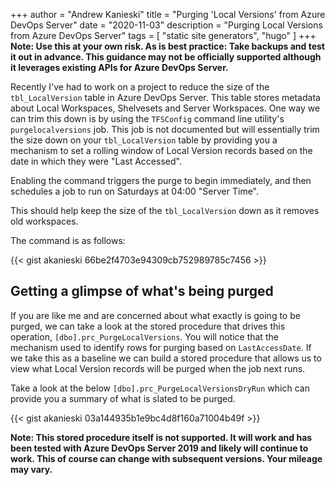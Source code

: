 +++
author = "Andrew Kanieski"
title = "Purging 'Local Versions' from Azure DevOps Server"
date = "2020-11-03"
description = "Purging Local Versions from Azure DevOps Server"
tags = [
    "static site generators",
	"hugo"
]
+++
**Note: Use this at your own risk. As is best practice: Take backups and test it out in advance. This guidance may not be officially supported although it leverages existing APIs for Azure DevOps Server.**

Recently I've had to work on a project to reduce the size of the `tbl_LocalVersion` table in Azure DevOps Server. This table stores metadata about Local Workspaces, Shelvesets and Server Workspaces. One way we can trim this down is by using the `TFSConfig` command line utility's `purgelocalversions` job. This job is not documented but will essentially trim the size down on your `tbl_LocalVersion` table by providing you a mechanism to set a rolling window of Local Version records based on the date in which they were "Last Accessed".

Enabling the command triggers the purge to begin immediately, and then schedules a job to run on Saturdays at 04:00 "Server Time". 

This should help keep the size of the `tbl_LocalVersion` down as it removes old workspaces. 

The command is as follows:

{{< gist akanieski 66be2f4703e94309cb752989785c7456 >}}



## Getting a glimpse of what's being purged

If you are like me and are concerned about what exactly is going to be purged, we can take a look at the stored procedure that drives this operation, `[dbo].prc_PurgeLocalVersions`. You will notice that the mechanism used to identify rows for purging based on `LastAccessDate`. If we take this as a baseline we can build a stored procedure that allows us to view what Local Version records will be purged when the job next runs.

Take a look at the below `[dbo].prc_PurgeLocalVersionsDryRun` which can provide you a summary of what is slated to be purged.


{{< gist akanieski 03a144935b1e9bc4d8f160a71004b49f >}}

**Note: This stored procedure itself is not supported. It will work and has been tested with Azure DevOps Server 2019 and likely will continue to work. This of course can change with subsequent versions. Your mileage may vary.**
